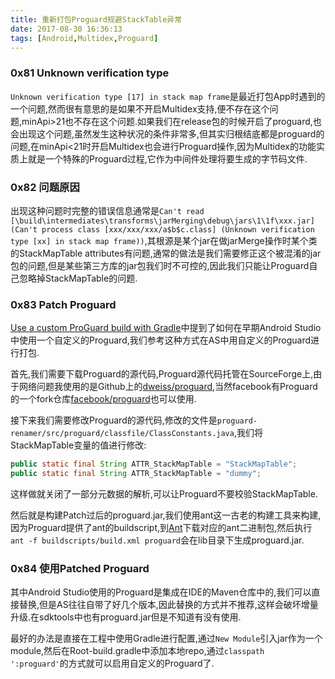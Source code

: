 ```yaml
---
title: 重新打包Proguard规避StackTable异常
date: 2017-08-30 16:36:13
tags: [Android,Multidex,Proguard]
---
```


### 0x81 Unknown verification type
`Unknown verification type [17] in stack map frame`是最近打包App时遇到的一个问题,然而很有意思的是如果不开启Multidex支持,便不存在这个问题,minApi>21也不存在这个问题.如果我们在release包的时候开启了proguard,也会出现这个问题,虽然发生这种状况的条件非常多,但其实归根结底都是proguard的问题,在minApi<21时开启Multidex也会进行Proguard操作,因为Multidex的功能实质上就是一个特殊的Proguard过程,它作为中间件处理将要生成的字节码文件.

### 0x82 问题原因
出现这种问题时完整的错误信息通常是`Can't read [\build\intermediates\transforms\jarMerging\debug\jars\1\1f\xxx.jar] (Can't process class [xxx/xxx/xxx/a$b$c.class] (Unknown verification type [xx] in stack map frame))`,其根源是某个jar在做jarMerge操作时某个类的StackMapTable attributes有问题,通常的做法是我们需要修正这个被混淆的jar包的问题,但是某些第三方库的jar包我们时不可控的,因此我们只能让Proguard自己忽略掉StackMapTable的问题.

### 0x83 Patch Proguard
[Use a custom ProGuard build with Gradle](http://innodroid.com/blog/post/use-a-custom-proguard-build-with-gradle)中提到了如何在早期Android Studio中使用一个自定义的Proguard,我们参考这种方式在AS中用自定义的Proguard进行打包.

首先,我们需要下载Proguard的源代码,Proguard源代码托管在SourceForge上,由于网络问题我使用的是Github上的[dweiss/proguard](https://github.com/dweiss/proguard),当然facebook有Proguard的一个fork仓库[facebook/proguard](https://github.com/facebook/proguard)也可以使用.

接下来我们需要修改Proguard的源代码,修改的文件是`proguard-renamer/src/proguard/classfile/ClassConstants.java`,我们将StackMapTable变量的值进行修改:
```Java
public static final String ATTR_StackMapTable = "StackMapTable";
public static final String ATTR_StackMapTable = "dummy";
```
这样做就关闭了一部分元数据的解析,可以让Proguard不要校验StackMapTable.

然后就是构建Patch过后的proguard.jar,我们使用ant这一古老的构建工具来构建,因为Proguard提供了ant的buildscript,到[Ant](http://ant.apache.org/bindownload.cgi)下载对应的ant二进制包,然后执行
`ant -f buildscripts/build.xml proguard`会在lib目录下生成proguard.jar.

### 0x84 使用Patched Proguard
其中Android Studio使用的Proguard是集成在IDE的Maven仓库中的,我们可以直接替换,但是AS往往自带了好几个版本,因此替换的方式并不推荐,这样会破坏增量升级.在sdktools中也有proguard.jar但是不知道有没有使用.

最好的办法是直接在工程中使用Gradle进行配置,通过`New Module`引入jar作为一个module,然后在Root-build.gradle中添加本地repo,通过`classpath ':proguard'`的方式就可以启用自定义的Proguard了.
